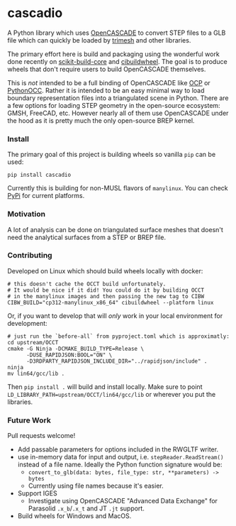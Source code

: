 # cascadio

A Python library which uses [OpenCASCADE](https://github.com/Open-Cascade-SAS/OCCT) to convert STEP files to a GLB file which can quickly be loaded by [trimesh](https://github.com/mikedh/trimesh) and other libraries.

The primary effort here is build and packaging using the wonderful work done recently on [scikit-build-core](https://github.com/scikit-build/scikit-build-core) and [cibuildwheel](https://github.com/pypa/cibuildwheel). The goal is to produce wheels that don't require users to build OpenCASCADE themselves.

This is *not* intended to be a full binding of OpenCASCADE like [OCP](https://github.com/CadQuery/OCP) or [PythonOCC](https://github.com/tpaviot/pythonocc-core). Rather it is intended to be an easy minimal way to load boundary representation files into a triangulated scene in Python. There are a few options for loading STEP geometry in the open-source ecosystem: GMSH, FreeCAD, etc. However nearly all of them use OpenCASCADE under the hood as it is pretty much the only open-source BREP kernel.



### Install

The primary goal of this project is building wheels so vanilla `pip` can be used:

```
pip install cascadio
```

Currently this is building for non-MUSL flavors of `manylinux`. You can check [PyPi](https://pypi.org/project/cascadio/#files) for current platforms.


### Motivation

A lot of analysis can be done on triangulated surface meshes that doesn't need the analytical surfaces from a STEP or BREP file. 

### Contributing

Developed on Linux which should build wheels locally with docker:
```
# this doesn't cache the OCCT build unfortunately.
# It would be nice if it did! You could do it by building OCCT
# in the manylinux images and then passing the new tag to CIBW
CIBW_BUILD="cp312-manylinux_x86_64" cibuildwheel --platform linux
```

Or, if you want to develop that will *only* work in your local environment for development:
```
# just run the `before-all` from pyproject.toml which is approximatly:
cd upstream/OCCT
cmake -G Ninja -DCMAKE_BUILD_TYPE=Release \
      -DUSE_RAPIDJSON:BOOL="ON" \
      -D3RDPARTY_RAPIDJSON_INCLUDE_DIR="../rapidjson/include" .
ninja
mv lin64/gcc/lib .
```
Then `pip install .` will build and install locally. Make sure to point `LD_LIBRARY_PATH=upstream/OCCT/lin64/gcc/lib` or wherever you put the libraries.


### Future Work

Pull requests welcome! 

- Add passable parameters for options included in the RWGLTF writer.
- use in-memory data for input and output, i.e. `stepReader.ReadStream()` instead of a file name. Ideally the Python function signature would be:
  - `convert_to_glb(data: bytes, file_type: str, **parameters) -> bytes`
  - Currently using file names because it's easier. 
- Support IGES 
  - Investigate using OpenCASCADE "Advanced Data Exchange" for Parasolid `.x_b`/`.x_t` and JT `.jt` support.
- Build wheels for Windows and MacOS.

